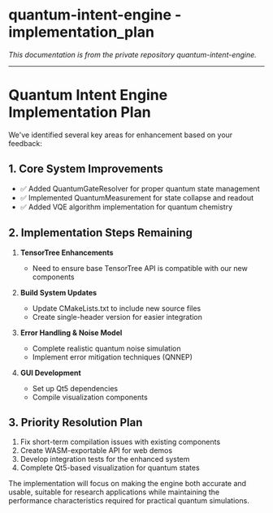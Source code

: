 # quantum-intent-engine - implementation_plan

*This documentation is from the private repository quantum-intent-engine.*

---

# Quantum Intent Engine Implementation Plan

We've identified several key areas for enhancement based on your feedback:

## 1. Core System Improvements
- ✅ Added QuantumGateResolver for proper quantum state management
- ✅ Implemented QuantumMeasurement for state collapse and readout
- ✅ Added VQE algorithm implementation for quantum chemistry 

## 2. Implementation Steps Remaining
1. **TensorTree Enhancements**
   - Need to ensure base TensorTree API is compatible with our new components

2. **Build System Updates**
   - Update CMakeLists.txt to include new source files
   - Create single-header version for easier integration

3. **Error Handling & Noise Model**
   - Complete realistic quantum noise simulation
   - Implement error mitigation techniques (QNNEP)

4. **GUI Development**
   - Set up Qt5 dependencies
   - Compile visualization components

## 3. Priority Resolution Plan

1. Fix short-term compilation issues with existing components
2. Create WASM-exportable API for web demos
3. Develop integration tests for the enhanced system
4. Complete Qt5-based visualization for quantum states

The implementation will focus on making the engine both accurate and usable,
suitable for research applications while maintaining the performance characteristics
required for practical quantum simulations.
